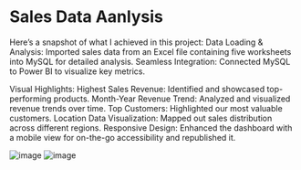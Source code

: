 # Sales Data Aanlysis

Here’s a snapshot of what I achieved in this project:
Data Loading & Analysis: Imported sales data from an Excel file containing five worksheets into MySQL for detailed analysis.
Seamless Integration: Connected MySQL to Power BI to visualize key metrics.

Visual Highlights:
Highest Sales Revenue: Identified and showcased top-performing products.
Month-Year Revenue Trend: Analyzed and visualized revenue trends over time.
Top Customers: Highlighted our most valuable customers.
Location Data Visualization: Mapped out sales distribution across different regions.
Responsive Design: Enhanced the dashboard with a mobile view for on-the-go accessibility and republished it.

![image](https://github.com/user-attachments/assets/6c4dcb08-c329-47d3-a60e-b01a1e63e046)
![image](https://github.com/user-attachments/assets/0f679ff5-6f18-4f86-88f0-4b21f21c8638)
